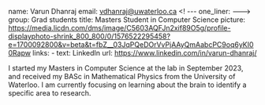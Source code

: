 name: Varun Dhanraj
email: vdhanraj@uwaterloo.ca
<! --- one_liner:  ---> 
group: Grad students
title: Masters Student in Computer Science
picture: https://media.licdn.com/dms/image/C5603AQFJn2xif89O5g/profile-displayphoto-shrink_800_800/0/1576522295458?e=1700092800&v=beta&t=fbZ__03JqPQeDOrVvPjAAyQmAabcPC9oq6yKI00Rapw
links:
    - text: LinkedIn
      url: https://www.linkedin.com/in/varun-dhanraj/

I started my Masters in Computer Science at the lab in September 2023, and received my BASc in Mathematical Physics from the University of Waterloo. I am currently focusing on learning about the brain to identify a specific area to research.

